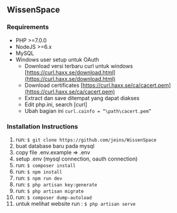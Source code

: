 ## WissenSpace

### Requirements
- PHP >=7.0.0
- NodeJS >=6.x
- MySQL
- Windows user setup untuk OAuth
    - Download versi terbaru curl untuk windows [https://curl.haxx.se/download.html](https://curl.haxx.se/download.html)
    - Download certificates [https://curl.haxx.se/ca/cacert.pem](https://curl.haxx.se/ca/cacert.pem)
    - Extract dan save ditempat yang dapat diakses
    - Edit php.ini, search [curl]
    - Ubah bagian ini  `curl.cainfo = “\path\cacert.pem”`

### Installation Instructions
1. run: `$ git clone https://github.com/jeins/WissenSpace`
2. buat database baru pada mysql
3. copy file .env.example => .env
4. setup .env (mysql connection, oauth connection)
5. run: `$ composer install`
6. run: `$ npm install`
7. run: `$ npm run dev`
8. run: `$ php artisan key:generate`
9. run: `$ php artisan migrate`
10. run: `$ composer dump-autoload`
11. untuk melihat website run : `$ php artisan serve`